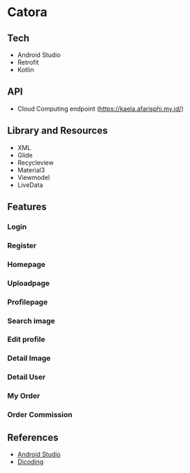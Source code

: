 # Catora

## Tech
- Android Studio
- Retrofit
- Kotlin

## API
- Cloud Computing endpoint (https://kaela.afarisphi.my.id/)

## Library and Resources
- XML
- Glide
- Recycleview
- Material3
- Viewmodel
- LiveData

## Features
### Login
### Register
### Homepage
### Uploadpage
### Profilepage
### Search image
### Edit profile
### Detail Image
### Detail User
### My Order
### Order Commission

## References
- [Android Studio](https://developer.android.com/)
- [Dicoding](https://www.dicoding.com/)

